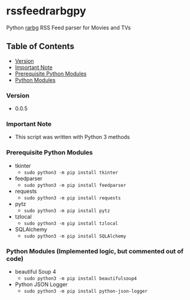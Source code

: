 # rssfeedrarbgpy
Python [rarbg](https://rarbg.to/torrents.php) RSS Feed parser for Movies and TVs

## Table of Contents
* [Version](#version)
* [Important Note](#important-note)
* [Prerequisite Python Modules](#prerequisite-python-modules)
* [Python Modules](#python-modules)

### Version
* 0.0.5

### **Important Note**
* This script was written with Python 3 methods

### Prerequisite Python Modules
* tkinter
  * `sudo python3 -m pip install tkinter`
* feedparser
  * `sudo python3 -m pip install feedparser`
* requests
  * `sudo python3 -m pip install requests`
* pytz
  * `sudo python3 -m pip install pytz`
* tzlocal
  * `sudo python3 -m pip install tzlocal`
* SQLAlchemy
  * `sudo python3 -m pip install SQLAlchemy`

### Python Modules (Implemented logic, but commented out of code)
* beautiful Soup 4
  * `sudo python3 -m pip install beautifulsoup4`
* Python JSON Logger
  * `sudo python3 -m pip install python-json-logger`
